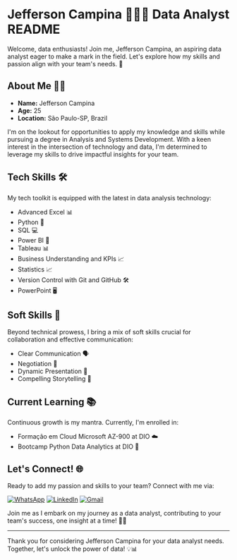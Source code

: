 # Jefferson Campina 👨🏽‍🚀 Data Analyst README

Welcome, data enthusiasts! Join me, Jefferson Campina, an aspiring data analyst eager to make a mark in the field. Let's explore how my skills and passion align with your team's needs. 🚀

## About Me 🧔🏽

- **Name:** Jefferson Campina
- **Age:** 25
- **Location:** São Paulo-SP, Brazil

I'm on the lookout for opportunities to apply my knowledge and skills while pursuing a degree in Analysis and Systems Development. With a keen interest in the intersection of technology and data, I'm determined to leverage my skills to drive impactful insights for your team.

## Tech Skills 🛠️

My tech toolkit is equipped with the latest in data analysis technology:

- Advanced Excel 📊
- Python 🐍
- SQL 💻
- Power BI 🔋
- Tableau 📊
- Business Understanding and KPIs 📈
- Statistics 📈
- Version Control with Git and GitHub 🛠️
- PowerPoint 🖥️

## Soft Skills 🧠

Beyond technical prowess, I bring a mix of soft skills crucial for collaboration and effective communication:

- Clear Communication 🗣️
- Negotiation 💬
- Dynamic Presentation 🎤
- Compelling Storytelling 📖

## Current Learning 📚

Continuous growth is my mantra. Currently, I'm enrolled in:

- Formação em Cloud Microsoft AZ-900 at DIO ☁️
- Bootcamp Python Data Analytics at DIO 🐍

## Let's Connect! 🌐

Ready to add my passion and skills to your team? Connect with me via:

[![WhatsApp](https://img.shields.io/badge/WhatsApp-25D366?style=for-the-badge&logo=whatsapp&logoColor=white)](https://wa.me/+5511984468117) 
[![LinkedIn](https://img.shields.io/badge/LinkedIn-0077B5?style=for-the-badge&logo=linkedin&logoColor=white)](https://www.linkedin.com/in/jeffersoncampina/)
[![Gmail](https://img.shields.io/badge/Gmail-333333?style=for-the-badge&logo=gmail&logoColor=red)](mailto:jeffersoncamp22@gmail.com)

Join me as I embark on my journey as a data analyst, contributing to your team's success, one insight at a time! 🚀🌟

---

Thank you for considering Jefferson Campina for your data analyst needs. Together, let's unlock the power of data! 💡📊